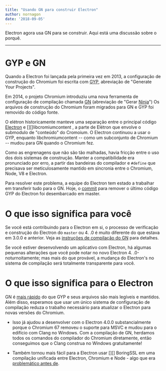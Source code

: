 ```yaml
---
title: "Usando GN para construir Electron"
author: nornagon
date: '2018-09-05'
---
```


Electron agora usa GN para se construir. Aqui está uma discussão sobre o porquê.

---

# GYP e GN

Quando a Electron foi lançada pela primeira vez em 2013, a configuração de construção do Chromium foi escrita com [GYP][], abreviação de "Generate Your Projects".

Em 2014, o projeto Chromium introduziu uma nova ferramenta de configuração de compilação chamada [GN][] (abreviação de "Gerar [Ninja][]") Os arquivos de construção do Chromium foram migrados para GN e GYP foi removido do código fonte.

O elétron historicamente manteve uma separação entre o principal código [Electron][] e [][]libcromiumcontent , a parte de Elétron que envolve o submodulo de "conteúdo" do Cromoium. O Electron continuou a usar o GYP, enquanto libchromiumcontent -- como um subconjunto de Chromium -- mudou para GN quando o Chromium fez.

Como as engrenagens que não são tão malhadas, havia fricção entre o uso dos dois sistemas de construção. Manter a compatibilidade era pronunciado por erro, a partir das bandeiras do compilador e `#define` que precisava ser meticulosamente mantido em sincronia entre o Chromium, Node, V8 e Electron.

Para resolver este problema, a equipe do Electron tem estado a trabalhar em transferir tudo para o GN. Hoje, o [commit](https://github.com/electron/electron/pull/14097) para remover o último código GYP do Electron foi desembarcado em master.

# O que isso significa para você

Se você está contribuindo para o Electron em si, o processo de verificação e construção do Electron do `master` ou 4. .0 é muito diferente do que estava em 3.0.0 e anterior. Veja as [instruções de compilação do GN](https://github.com/electron/electron/blob/master/docs/development/build-instructions-gn.md) para detalhes.

Se você estiver desenvolvendo um aplicativo com Electron, há algumas pequenas alterações que você pode notar no novo Electron 4. .0-noturnoitamente; mas mais do que provável, a mudança do Electron's no sistema de compilação será totalmente transparente para você.

# O que isso significa para o Electron

GN é [mais rápido](https://chromium.googlesource.com/chromium/src/tools/gn/+/48062805e19b4697c5fbd926dc649c78b6aaa138/README.md) do que GYP e seus arquivos são mais legíveis e mantidos. Além disso, esperamos que usar um único sistema de configuração de compilação reduza o trabalho necessário para atualizar o Electron para novas versões do Chromium.

 * Isso já ajudou a desenvolver com o Electron 4.0.0 substancialmente porque o Chromium 67 removeu o suporte para MSVC e mudou para o edifício com Clang no Windows. Com a compilação de GN, herdamos todos os comandos do compilador do Chromium diretamente, então conseguimos que o Clang construa no Windows gratuitamente!

 * Também tornou mais fácil para a Electron usar [][] BoringSSL em uma compilação unificada entre Electron, Chromium e Node - algo que era [problemático antes de](https://electronjs.org/blog/electron-internals-using-node-as-a-library#shared-library-or-static-library).


[7]: https://boringssl.googlesource.com/boringssl/


[8]: https://boringssl.googlesource.com/boringssl/
[Electron]: https://github.com/electron/electron
[GN]: https://gn.googlesource.com/gn/
[GYP]: https://gyp.gsrc.io/
[Ninja]: https://ninja-build.org/
[5]: https://github.com/electron/libchromiumcontent
[6]: https://github.com/electron/libchromiumcontent
